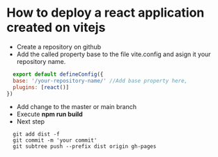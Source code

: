 # How to deploy a react application created on vitejs

- Create a repository on github
- Add the called property base to the file vite.config and asign it your repository name. 

``` javascript
  export default defineConfig({
  base: '/your-repository-name/' //Add base property here,
  plugins: [react()]
})

```
- Add change to the master or main branch
- Execute **npm run build**
- Next step
``` console
  git add dist -f
  git commit -m 'your commit'
  git subtree push --prefix dist origin gh-pages

```
